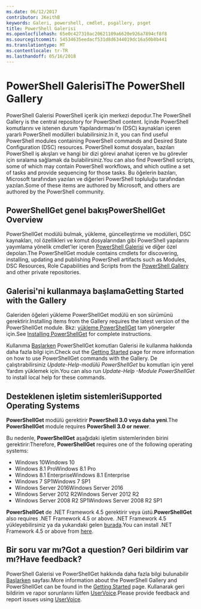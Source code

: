 ```yaml
---
ms.date: 06/12/2017
contributor: JKeithB
keywords: Galeri, powershell, cmdlet, psgallery, psget
title: PowerShell Galerisi
ms.openlocfilehash: 65e0c427310ac20621109a6620e926a7894cf8f8
ms.sourcegitcommit: 54534635eedacf531d8d6344019dc16a50b8b441
ms.translationtype: MT
ms.contentlocale: tr-TR
ms.lasthandoff: 05/16/2018
---
```

# <a name="the-powershell-gallery"></a><span data-ttu-id="7695f-103">PowerShell Galerisi</span><span class="sxs-lookup"><span data-stu-id="7695f-103">The PowerShell Gallery</span></span>

<span data-ttu-id="7695f-104">PowerShell Galerisi PowerShell içerik için merkezi depodur.</span><span class="sxs-lookup"><span data-stu-id="7695f-104">The PowerShell Gallery is the central repository for PowerShell content.</span></span> <span data-ttu-id="7695f-105">İçinde PowerShell komutlarını ve istenen durum Yapılandırması'nı (DSC) kaynakları içeren yararlı PowerShell modülleri bulabilirsiniz.</span><span class="sxs-lookup"><span data-stu-id="7695f-105">In it, you can find useful PowerShell modules containing PowerShell commands and Desired State Configuration (DSC) resources.</span></span>
<span data-ttu-id="7695f-106">PowerShell komut dosyaları, bazıları PowerShell iş akışları ve hangi bir dizi görevi anahat içeren ve bu görevler için sıralama sağlamak da bulabilirsiniz.</span><span class="sxs-lookup"><span data-stu-id="7695f-106">You can also find PowerShell scripts, some of which may contain PowerShell workflows, and which outline a set of tasks and provide sequencing for those tasks.</span></span> <span data-ttu-id="7695f-107">Bu öğelerin bazıları, Microsoft tarafından yazılan ve diğerleri PowerShell topluluğu tarafından yazılan.</span><span class="sxs-lookup"><span data-stu-id="7695f-107">Some of these items are authored by Microsoft, and others are authored by the PowerShell community.</span></span>

## <a name="powershellget-overview"></a><span data-ttu-id="7695f-108">PowerShellGet genel bakış</span><span class="sxs-lookup"><span data-stu-id="7695f-108">PowerShellGet Overview</span></span>

<span data-ttu-id="7695f-109">PowerShellGet modülü bulmak, yükleme, güncelleştirme ve modülleri, DSC kaynakları, rol özellikleri ve komut dosyalarından gibi PowerShell yapılarını yayımlama yönelik cmdlet'ler içeren [PowerShell Galerisi](https://www.PowerShellGallery.com) ve diğer özel depoları.</span><span class="sxs-lookup"><span data-stu-id="7695f-109">The PowerShellGet module contains cmdlets for discovering, installing, updating and publishing PowerShell artifacts such as Modules, DSC Resources, Role Capabilities and Scripts from the [PowerShell Gallery](https://www.PowerShellGallery.com) and other private repositories.</span></span>

## <a name="getting-started-with-the-gallery"></a><span data-ttu-id="7695f-110">Galerisi'ni kullanmaya başlama</span><span class="sxs-lookup"><span data-stu-id="7695f-110">Getting Started with the Gallery</span></span>

<span data-ttu-id="7695f-111">Galeriden öğeleri yükleme PowerShellGet modülü en son sürümünü gerektirir.</span><span class="sxs-lookup"><span data-stu-id="7695f-111">Installing items from the Gallery requires the latest version of the PowerShellGet module.</span></span>
<span data-ttu-id="7695f-112">Bkz: [yükleme PowerShellGet](installing-psget.md) tam yönergeler için.</span><span class="sxs-lookup"><span data-stu-id="7695f-112">See [Installing PowerShellGet](installing-psget.md) for complete instructions.</span></span>

<span data-ttu-id="7695f-113">Kullanıma [Başlarken](getting-started.md) PowerShellGet komutları Galerisi ile kullanma hakkında daha fazla bilgi için.</span><span class="sxs-lookup"><span data-stu-id="7695f-113">Check out the [Getting Started](getting-started.md) page for more information on how to use PowerShellGet commands with the Gallery.</span></span> <span data-ttu-id="7695f-114">De çalıştırabilirsiniz *Update-Help-modülü PowerShellGet* bu komutları için yerel Yardım yüklemek için.</span><span class="sxs-lookup"><span data-stu-id="7695f-114">You can also run *Update-Help -Module PowerShellGet* to install local help for these commands.</span></span>

## <a name="supported-operating-systems"></a><span data-ttu-id="7695f-115">Desteklenen işletim sistemleri</span><span class="sxs-lookup"><span data-stu-id="7695f-115">Supported Operating Systems</span></span>

<span data-ttu-id="7695f-116">**PowerShellGet** modülü gerektirir **PowerShell 3.0 veya daha yeni**.</span><span class="sxs-lookup"><span data-stu-id="7695f-116">The **PowerShellGet** module requires **PowerShell 3.0 or newer**.</span></span>

<span data-ttu-id="7695f-117">Bu nedenle, **PowerShellGet** aşağıdaki işletim sistemlerinden birini gerektirir:</span><span class="sxs-lookup"><span data-stu-id="7695f-117">Therefore, **PowerShellGet** requires one of the following operating systems:</span></span>

- <span data-ttu-id="7695f-118">Windows 10</span><span class="sxs-lookup"><span data-stu-id="7695f-118">Windows 10</span></span>
- <span data-ttu-id="7695f-119">Windows 8.1 Pro</span><span class="sxs-lookup"><span data-stu-id="7695f-119">Windows 8.1 Pro</span></span>
- <span data-ttu-id="7695f-120">Windows 8.1 Enterprise</span><span class="sxs-lookup"><span data-stu-id="7695f-120">Windows 8.1 Enterprise</span></span>
- <span data-ttu-id="7695f-121">Windows 7 SP1</span><span class="sxs-lookup"><span data-stu-id="7695f-121">Windows 7 SP1</span></span>
- <span data-ttu-id="7695f-122">Windows Server 2016</span><span class="sxs-lookup"><span data-stu-id="7695f-122">Windows Server 2016</span></span>
- <span data-ttu-id="7695f-123">Windows Server 2012 R2</span><span class="sxs-lookup"><span data-stu-id="7695f-123">Windows Server 2012 R2</span></span>
- <span data-ttu-id="7695f-124">Windows Server 2008 R2 SP1</span><span class="sxs-lookup"><span data-stu-id="7695f-124">Windows Server 2008 R2 SP1</span></span>

<span data-ttu-id="7695f-125">**PowerShellGet** de .NET Framework 4.5 gerektirir veya üstü.</span><span class="sxs-lookup"><span data-stu-id="7695f-125">**PowerShellGet** also requires .NET Framework 4.5 or above.</span></span> <span data-ttu-id="7695f-126">.NET Framework 4.5 yükleyebilirsiniz ya da yukarıdaki gelen [burada](https://msdn.microsoft.com/library/5a4x27ek.aspx).</span><span class="sxs-lookup"><span data-stu-id="7695f-126">You can install .NET Framework 4.5 or above from [here](https://msdn.microsoft.com/library/5a4x27ek.aspx).</span></span>

## <a name="got-a-question-have-feedback"></a><span data-ttu-id="7695f-127">Bir soru var mı?</span><span class="sxs-lookup"><span data-stu-id="7695f-127">Got a question?</span></span> <span data-ttu-id="7695f-128">Geri bildirim var mı?</span><span class="sxs-lookup"><span data-stu-id="7695f-128">Have feedback?</span></span>

<span data-ttu-id="7695f-129">PowerShell Galerisi ve PowerShellGet hakkında daha fazla bilgi bulunabilir [Başlarken](getting-started.md) sayfası.</span><span class="sxs-lookup"><span data-stu-id="7695f-129">More information about the PowerShell Gallery and PowerShellGet can be found in the [Getting Started](getting-started.md) page.</span></span> <span data-ttu-id="7695f-130">Kullanarak geri bildirim ve rapor sorunlarını lütfen [UserVoice](http://windowsserver.uservoice.com/forums/301869-powershell).</span><span class="sxs-lookup"><span data-stu-id="7695f-130">Please provide feedback and report issues using [UserVoice](http://windowsserver.uservoice.com/forums/301869-powershell).</span></span>